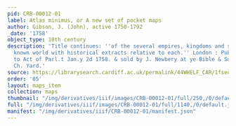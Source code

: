 ```yaml
---
pid: CRB-00012-01
label: Atlas minimus, or A new set of pocket maps
author: Gibson, J. (John), active 1750-1792
_date: '1758'
object_type: 18th century
description: 'Title continues: ''of the several empires, kingdoms and states of the
  known world with historical extracts relative to each.'' London : Publish''d accor.g
  to Act of Parl.t Jan.y 2d 1758. & sold by J. Newbery at ye Bible & Sun in St. Paul''s
  Ch. Yard.'
source: https://librarysearch.cardiff.ac.uk/permalink/44WHELF_CAR/1fseqj3/alma9910615523402420
order: '05'
layout: maps_item
collection: maps
thumbnail: "/img/derivatives/iiif/images/CRB-00012-01/full/250,/0/default.jpg"
full: "/img/derivatives/iiif/images/CRB-00012-01/full/1140,/0/default.jpg"
manifest: "/img/derivatives/iiif/CRB-00012-01/manifest.json"
---
```

